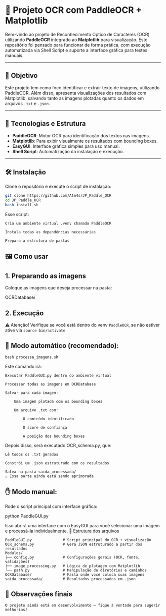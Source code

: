 # 📄 Projeto OCR com PaddleOCR + Matplotlib

Bem-vindo ao projeto de Reconhecimento Óptico de Caracteres (OCR) utilizando **PaddleOCR** integrado ao **Matplotlib** para visualização. Este repositório foi pensado para funcionar de forma prática, com execução automatizada via Shell Script e suporte a interface gráfica para testes manuais.

---

## 🚀 Objetivo

Este projeto tem como foco identificar e extrair texto de imagens, utilizando PaddleOCR. Além disso, apresenta visualizações dos resultados com Matplotlib, salvando tanto as imagens plotadas quanto os dados em arquivos `.txt` e `.json`.

---

## 🧠 Tecnologias e Estrutura

- **PaddleOCR**: Motor OCR para identificação dos textos nas imagens.
- **Matplotlib**: Para exibir visualmente os resultados com bounding boxes.
- **EasyGUI**: Interface gráfica simples para uso manual.
- **Shell Script**: Automatização da instalação e execução.

---

## 🛠️ Instalação

Clone o repositório e execute o script de instalação:

```bash
git clone https://github.com/Atn4s/JP_Paddle_OCR
cd JP_Paddle_OCR
bash install.sh
```

Esse script:

    Cria um ambiente virtual .venv chamado PaddleOCR

    Instala todas as dependências necessárias

    Prepara a estrutura de pastas

## 🖼️ Como usar
## 1. Preparando as imagens

Coloque as imagens que deseja processar na pasta:

OCRDatabase/

## 2. Execução
   
⚠️ Atenção! Verifique se você está dentro do venv ```PaddleOCR```, se não estiver ative via ```source bin/activate```
## 📌 Modo automático (recomendado):

```bash processa_imagens.sh```

Este comando irá:

    Executar PaddleGUI.py dentro do ambiente virtual

    Processar todas as imagens em OCRDatabase

    Salvar para cada imagem:

        Uma imagem plotada com os bounding boxes

        Um arquivo .txt com:

            O conteúdo identificado

            O score de confiança

            A posição dos bounding boxes

Depois disso, será executado OCR_schema.py, que:

    Lê todos os .txt gerados

    Constrói um .json estruturado com os resultados

    Salva na pasta saida_processada/
    ⚠️ Essa parte ainda está sendo aprimorada

## ✋ Modo manual:

Rode o script principal com interface gráfica:

python PaddleGUI.py

Isso abrirá uma interface com o EasyGUI para você selecionar uma imagem e processá-la individualmente.
📁 Estrutura dos arquivos

```
PaddleGUI.py              # Script principal do OCR + visualização
OCR_schema.py             # Gera JSON estruturado a partir dos resultados
Modulos/
├── config.py             # Configurações gerais (OCR, fonte, validações)
├── image_processing.py   # Lógica de plotagem com Matplotlib
└── path.py               # Manipulação de diretórios e caminhos
OCRDatabase/              # Pasta onde você coloca suas imagens
saida_processada/         # Resultados processados em .json
```
##  📌 Observações finais

    O projeto ainda está em desenvolvimento — fique à vontade para sugerir melhorias!
